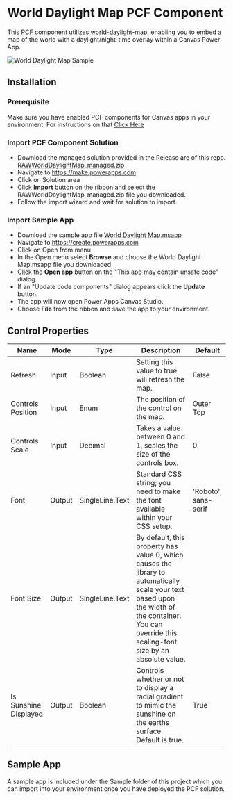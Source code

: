 # World Daylight Map PCF Component
This PCF component utilizes [world-daylight-map](https://github.com/d-w-d/world-daylight-map), enabling you to embed a map of the world with a daylight/night-time overlay within a Canvas Power App. 

![World Daylight Map Sample](https://github.com/rwilson504/Blogger/blob/master/WorldDaylightMap/images/world-daylight-map.png?raw=true?raw=true)

## Installation

### Prerequisite
Make sure you have enabled PCF components for Canvas apps in your environment.  For instructions on that [Click Here](https://docs.microsoft.com/en-us/powerapps/developer/component-framework/component-framework-for-canvas-apps)

### Import PCF Component Solution
- Download the managed solution provided in the Release are of this repo. [RAWWorldDaylightMap_managed.zip](https://github.com/rwilson504/PCFControls/releases/latest/download/RAWWorldDaylightMap_managed.zip)
- Navigate to https://make.powerapps.com
- Click on Solution area
- Click **Import** button on the ribbon and select the RAWWorldDaylightMap_managed.zip file you downloaded.
- Follow the import wizard and wait for solution to import. 

### Import Sample App
- Download the sample app file [World Daylight Map.msapp](https://github.com/rwilson504/PCFControls/raw/master/WorldDaylightMap/Sample/World%20Daylight%20Map.msapp)
- Navigate to https://create.powerapps.com
- Click on Open from menu
- In the Open menu select **Browse** and choose the World Daylight Map.msapp file you downloaded
- Click the **Open app** button on the "This app may contain unsafe code" dialog.
- If an "Update code components" dialog appears click the **Update** button.
- The app will now open Power Apps Canvas Studio.
- Choose **File** from the ribbon and save the app to your environment.

## Control Properties
| Name | Mode | Type | Description | Default |
|---|---|---|---| --- |
|Refresh|Input| Boolean | Setting this value to true will refresh the map.|False|
|Controls Position|Input| Enum | The position of the control on the map.|Outer Top|
|Controls Scale|Input|Decimal|Takes a value between 0 and 1, scales the size of the controls box.|0|
|Font|Output|SingleLine.Text|Standard CSS string; you need to make the font available within your CSS setup.|'Roboto', sans-serif|
|Font Size|Output|SingleLine.Text|By default, this property has value 0, which causes the library to automatically scale your text based upon the width of the container. You can override this scaling-font size by an absolute value.||
|Is Sunshine Displayed|Output|Boolean|Controls whether or not to display a radial gradient to mimic the sunshine on the earths surface. Default is true.|True|

## Sample App
A sample app is included under the Sample folder of this project which you can import into your environment once you have deployed the PCF solution.